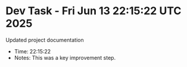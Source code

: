 # Dev Task - Fri Jun 13 22:15:22 UTC 2025
Updated project documentation
- Time: 22:15:22
- Notes: This was a key improvement step.
